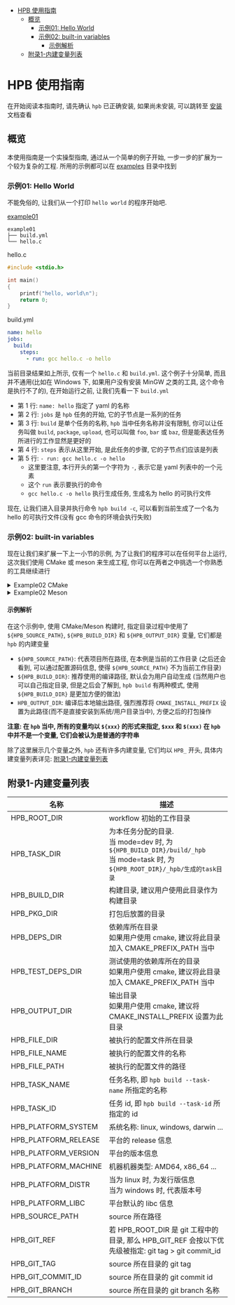 - [HPB 使用指南](#hpb-使用指南)
  - [概览](#概览)
    - [示例01: Hello World](#示例01-hello-world)
    - [示例02: built-in variables](#示例02-built-in-variables)
      - [示例解析](#示例解析)
  - [附录1-内建变量列表](#附录1-内建变量列表)

# HPB 使用指南
在开始阅读本指南时, 请先确认 `hpb` 已正确安装, 如果尚未安装, 可以跳转至 [安装](../../README_cn.md#安装) 文档查看  

## 概览
本使用指南是一个实操型指南, 通过从一个简单的例子开始, 一步一步的扩展为一个较为复杂的工程. 所用的示例都可以在 [examples](../../examples/) 目录中找到  

### 示例01: Hello World
不能免俗的, 让我们从一个打印 `hello world` 的程序开始吧.  

[example01](../../examples/example01)
```
example01
├── build.yml
└── hello.c
```

hello.c
```c {.line-numbers}
#include <stdio.h>

int main()
{
    printf("hello, world\n");
    return 0;
}
```

build.yml
```yaml {.line-numbers}
name: hello
jobs:
  build:
    steps:
      - run: gcc hello.c -o hello
```

当前目录结果如上所示, 仅有一个 `hello.c` 和 `build.yml`. 这个例子十分简单, 而且并不通用(比如在 Windows 下, 如果用户没有安装 MinGW 之类的工具, 这个命令是执行不了的), 在开始运行之前, 让我们先看一下 `build.yml`  
* 第 1 行: `name: hello` 指定了 yaml 的名称
* 第 2 行: `jobs` 是 `hpb` 任务的开始, 它的子节点是一系列的任务
* 第 3 行: `build` 是单个任务的名称, `hpb` 当中任务名称并没有限制, 你可以让任务叫做 `build`, `package`, `upload`, 也可以叫做 `foo`, `bar` 或 `baz`, 但是能表达任务所进行的工作显然是更好的
* 第 4 行: `steps` 表示从这里开始, 是此任务的步骤, 它的子节点们应该是列表
* 第 5 行: `- run: gcc hello.c -o hello`
  * 这里要注意, 本行开头的第一个字符为 `-`, 表示它是 yaml 列表中的一个元素
  * 这个 `run` 表示要执行的命令
  * `gcc hello.c -o hello` 执行生成任务, 生成名为 hello 的可执行文件

现在, 让我们进入目录并执行命令 `hpb build -c`, 可以看到当前生成了一个名为 hello 的可执行文件(没有 gcc 命令的环境会执行失败)

### 示例02: built-in variables
现在让我们来扩展一下上一小节的示例, 为了让我们的程序可以在任何平台上运行, 这次我们使用 CMake 或 meson 来生成工程, 你可以在两者之中挑选一个你熟悉的工具继续进行  

<div>
<details>
<summary>Example02 CMake</summary>

[example02_cmake](../../examples/example02_cmake)
```
example02
├── src
│   └── hello.c
├── CMakeLists.txt
└── build.yml
```

这次, 我们调整了一下目录结构, 将 `hello.c` 放进了 src 当中, 增加了一个 `CMakeLists.txt` 文件, 接着我们更改一下 `build.yml`  

[build.yml](../../examples/example02/cmake_build.yml)
```yaml {.line-numbers}
...
- run: >
    cmake \
      -S ${HPB_SOURCE_PATH} \
      -B ${HPB_BUILD_DIR} \
      -DCMAKE_INSTALL_PREFIX=${HPB_OUTPUT_DIR}
      -DCMAKE_BUILD_TYPE=release;
    cmake --build ${HPB_BUILD_DIR} --config release;
    cmake --build ${HPB_BUILD_DIR} --config release --target install;
```

现在进入 [example02_cmake](../../examples/example02_cmake) 运行 `hpb build -c build.yml`, 编译结束之后, 可以在 `example02_cmake/build/_hpb/output/bin/` 中看到我们生成的结果 `hello`

 
</detail>
</div>

<div>
<details>
<summary>Example02 Meson</summary>

[example02_meson](../../examples/example02_meson)
```
example02
├── src
│   └── hello.c
│── meson.build
└── meson_build.yml
```

这次, 我们调整了一下目录结构, 将 `hello.c` 放进了 src 当中, 增加了一个 `meson.build` 文件, 接着我们更改一下 `build.yml`  

[build.yml](../../examples/example02/build.yml)
```yaml {.line-numbers}
...
- run: >
    meson setup ${HPB_BUILD_DIR} \
      --prefix ${HPB_OUTPUT_DIR} \
      --buildtype release;
    meson compile -C ${HPB_BUILD_DIR};
    meson install -C ${HPB_BUILD_DIR};
```

现在进入 [example02_meson](../../examples/example02_meson) 运行 `hpb build -c build.yml`, 编译结束之后, 可以在 `example02_meson/build/_hpb/output/bin/` 中看到我们生成的结果 `hello`
 
</detail>
</div>
  
#### 示例解析
在这个示例中, 使用 CMake/Meson 构建时, 指定目录过程中使用了 `${HPB_SOURCE_PATH}`, `${HPB_BUILD_DIR}` 和 `${HPB_OUTPUT_DIR}` 变量, 它们都是 `hpb` 的内建变量  
* `${HPB_SOURCE_PATH}`: 代表项目所在路径, 在本例是当前的工作目录 (之后还会看到, 可以通过配置源码信息, 使得 `${HPB_SOURCE_PATH}` 不为当前工作目录)
* `${HPB_BUILD_DIR}`: 推荐使用的编译路径, 默认会为用户自动生成 (当然用户也可以自己指定目录, 但是之后会了解到, `hpb build` 有两种模式, 使用 `${HPB_BUILD_DIR}` 是更加方便的做法)
* `HPB_OUTPUT_DIR`: 编译后本地输出路径, 强烈推荐将 `CMAKE_INSTALL_PREFIX` 设置为此路径(而不是直接安装到系统/用户目录当中), 方便之后的打包操作

**注意: 在 `hpb` 当中, 所有的变量均以 `${xxx}` 的形式来指定, `$xxx` 和 `$(xxx)` 在 `hpb` 中并不是一个变量, 它们会被认为是普通的字符串**  

除了这里展示几个变量之外, `hpb` 还有许多内建变量, 它们均以 `HPB_` 开头, 具体内建变量列表详见: [附录1-内建变量列表](#附录1-内建变量列表)  

## 附录1-内建变量列表
| 名称 | 描述 |
| ---- | ---- |
| HPB_ROOT_DIR | workflow 初始的工作目录 |
| HPB_TASK_DIR | 为本任务分配的目录. <br>当 mode=dev 时, 为 `${HPB_BUILD_DIR}/build/_hpb` <br>当 mode=task 时, 为 `${HPB_ROOT_DIR}/_hpb/生成的task目录`  |
| HPB_BUILD_DIR | 构建目录, 建议用户使用此目录作为构建目录 |
| HPB_PKG_DIR | 打包后放置的目录 |
| HPB_DEPS_DIR | 依赖库所在目录 <br>如果用户使用 cmake, 建议将此目录加入 CMAKE_PREFIX_PATH 当中 |
| HPB_TEST_DEPS_DIR | 测试使用的依赖库所在的目录 <br>如果用户使用 cmake, 建议将此目录加入 CMAKE_PREFIX_PATH 当中 |
| HPB_OUTPUT_DIR | 输出目录 <br>如果用户使用 cmake, 建议将 CMAKE_INSTALL_PREFIX 设置为此目录 |
| HPB_FILE_DIR | 被执行的配置文件所在目录 |
| HPB_FILE_NAME | 被执行的配置文件的名称 |
| HPB_FILE_PATH | 被执行的配置文件的路径 |
| HPB_TASK_NAME | 任务名称, 即 `hpb build --task-name` 所指定的名称 |
| HPB_TASK_ID | 任务 id, 即 `hpb build --task-id` 所指定的 id |
| HPB_PLATFORM_SYSTEM | 系统名称: linux, windows, darwin ... |
| HPB_PLATFORM_RELEASE | 平台的 release 信息 |
| HPB_PLATFORM_VERSION | 平台的版本信息 |
| HPB_PLATFORM_MACHINE | 机器机器类型: AMD64, x86_64 ... |
| HPB_PLATFORM_DISTR | 当为 linux 时, 为发行版信息 <br>当为 windows 时, 代表版本号 |
| HPB_PLATFORM_LIBC | 平台默认的 libc 信息 |
| HPB_SOURCE_PATH | source 所在路径 |
| HPB_GIT_REF | 若 HPB_ROOT_DIR 是 git 工程中的目录, 那么 HPB_GIT_REF 会按以下优先级被指定: git tag > git commit_id  |
| HPB_GIT_TAG | source 所在目录的 git tag |
| HPB_GIT_COMMIT_ID | source 所在目录的 git commit id |
| HPB_GIT_BRANCH | source 所在目录的 git branch 名称 |